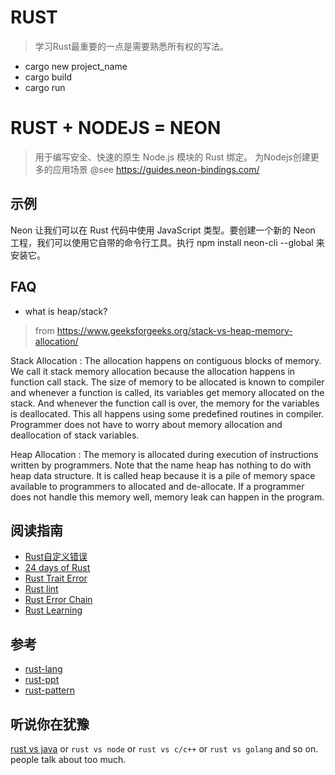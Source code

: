 # RUST

> 学习Rust最重要的一点是需要熟悉所有权的写法。
- cargo new project_name
- cargo build
- cargo run

# RUST + NODEJS = NEON

> 用于编写安全、快速的原生 Node.js 模块的 Rust 绑定。
为Nodejs创建更多的应用场景
@see https://guides.neon-bindings.com/

## 示例

Neon 让我们可以在 Rust 代码中使用 JavaScript 类型。要创建一个新的 Neon 工程，我们可以使用它自带的命令行工具。执行 npm install neon-cli --global 来安装它。

## FAQ

- what is heap/stack?

> from  https://www.geeksforgeeks.org/stack-vs-heap-memory-allocation/

Stack Allocation : The allocation happens on contiguous blocks of memory. We call it stack memory allocation because the allocation happens in function call stack. The size of memory to be allocated is known to compiler and whenever a function is called, its variables get memory allocated on the stack. And whenever the function call is over, the memory for the variables is deallocated. This all happens using some predefined routines in compiler. Programmer does not have to worry about memory allocation and deallocation of stack variables.

Heap Allocation : The memory is allocated during execution of instructions written by programmers. Note that the name heap has nothing to do with heap data structure. It is called heap because it is a pile of memory space available to programmers to allocated and de-allocate. If a programmer does not handle this memory well, memory leak can happen in the program.

## 阅读指南

- [Rust自定义错误](https://boats.gitlab.io/blog/post/2017-11-16-announcing-failure/)
- [24 days of Rust](http://siciarz.net/)
- [Rust Trait Error](https://doc.rust-lang.org/std/error/trait.Error.html)
- [Rust lint](https://github.com/rust-lang-nursery/rust-clippy)
- [Rust Error Chain](https://github.com/rust-lang-nursery/error-chain)
- [Rust Learning](https://github.com/ctjhoa/rust-learning)

## 参考

- [rust-lang](https://blog.rust-lang.org/2015/05/11/traits.html)
- [rust-ppt](http://miami-acm.github.io/rust-tutorial/#/the-rust-programming-language)
- [rust-pattern](https://github.com/rust-unofficial/patterns)

## 听说你在犹豫

[rust vs java](https://www.oschina.net/translate/comparing-rust-and-java) or `rust vs node` or `rust vs c/c++` or `rust vs golang` and so on.
people talk about too much.